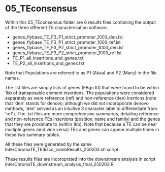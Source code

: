 # 05_TEconsensus
Within this 05_TEconsensus folder are 6 results files combining the output of the three different TE characterisation software.

- genes_flybase_TE_F3_P1_strict_promoter_1000_den.lst
- genes_flybase_TE_F3_P1_strict_promoter_1000_ref.lst
- genes_flybase_TE_F3_P2_strict_promoter_1000_den.lst
- genes_flybase_TE_F3_P2_strict_promoter_1000_ref.lst
- TE_P1_all_insertions_and_genes.txt
- TE_P2_all_insertions_and_genes.txt

Note that Populations are referred to as P1 (Akaa) and P2 (Manz) in the file names.

The .lst files are simply lists of genes (FBgn ID) that were found to be within 1kb of transposable element insertions. The populations were considered separately as were reference (ref) and non-reference (den) insrtions (note that 'den' stands for denovo; although we did not incoroporate denovo methods, 'den' served as an intuitive 3 character label to differentiate from 'ref'). The .txt files are more comprehensive summaries, detailing reference and non-reference TEs insertions (position, name and family) and the genes that they are proximate to (within 1kb). Note that because a TE can be near multiple genes (and vice versa) TEs and genes can appear multiple times in these two summary tables.

All these files were generated by the same InterChromaTE_TEdisco_combResults_250203.sh script.

These results files are incoroprated into the downstream analysis in script InterChromaTE_downstream_analysis_final_250203.R